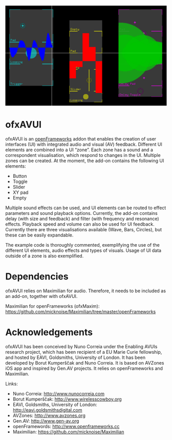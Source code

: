 ![ScreenShot](https://github.com/AVUIs/ofxAVUI/blob/master/screenshot.png "ScreenShot")

# ofxAVUI

ofxAVUI is an [openFrameworks](http://www.openframeworks.cc) addon that enables the creation of user interfaces (UI) with integrated audio and visual (AV) feedback. Different UI elements are combined into a UI “zone”. Each zone has a sound and a correspondent visualisation, which respond to changes in the UI. Multiple zones can be created. At the moment, the add-on contains the following UI elements:
- Button
- Toggle
- Slider
- XY pad
- Empty

Multiple sound effects can be used, and UI elements can be routed to effect parameters and sound playback options. Currently, the add-on contains delay (with size and feedback) and filter (with frequency and resonance) effects. Playback speed and volume can also be used for UI feedback. Currently there are three visualisations available (Wave, Bars, Circles), but these can be easily expandable.

The example code is thoroughly commented, exemplifying the use of the different UI elements, audio effects and types of visuals. Usage of UI data outside of a zone is also exemplified.

# Dependencies

ofxAVUI relies on Maximilian for audio. Therefore, it needs to be included as an add-on, together with ofxAVUI.

Maximilian for openFrameworks (ofxMaxim): https://github.com/micknoise/Maximilian/tree/master/openFrameworks

# Acknowledgements

ofxAVUI has been conceived by Nuno Correia under the Enabling AVUIs research project, which has been recipient of a EU Marie Curie fellowship, and hosted by EAVI, Goldsmiths, University of London. It has been developed by Borut Kumperščak and Nuno Correia. It is based on AVZones iOS app and inspired by Gen.AV projects. It relies on openFrameworks and Maximilian.

Links:
- Nuno Correia: http://www.nunocorreia.com
- Borut Kumperščak: http://www.wirelesscowboy.org
- EAVI, Goldsmiths, University of London: http://eavi.goldsmithsdigital.com
- AVZones: http://www.avzones.org
- Gen.AV: http://www.gen-av.org
- openFramewords: http://www.openframeworks.cc
- Maximilian: https://github.com/micknoise/Maximilian

